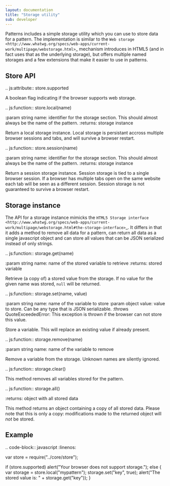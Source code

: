 ```yaml
---
layout: documentation
title: "Storage utility"
sub: developer
---
```


Patterns includes a simple storage utility which you can use to store
data for a pattern. The implementation is similar to the `Web storage
<http://www.whatwg.org/specs/web-apps/current-work/multipage/webstorage.html>`_
mechanism introduces in HTML5 (and in fact uses that as the underlying
storage), but offers multiple named storages and a few extensions that make
it easier to use in patterns.

## Store API

.. js:attribute:: store.supported

   A boolean flag indicating if the browser supports web storage.

.. js:function:: store.local(name)

   :param string name: identifier for the storage section. This should
     almost always be the name of the pattern.
   :returns: storage instance

   Return a local storage instance. Local storage is persistant accross
   multiple browser sessions and tabs, and will survive a browser restart.


.. js:function:: store.session(name)

   :param string name: identifier for the storage section. This should
     almost always be the name of the pattern.
   :returns: storage instance

   Return a session storage instance. Session storage is tied to a single
   browser session. If a browser has multiple tabs open on the same website
   each tab will be seen as a different session. Session storage is not
   guaranteed to survive a browser restart.



## Storage instance

The API for a storage instance mimicks the `HTML5 Storage interface
<http://www.whatwg.org/specs/web-apps/current-work/multipage/webstorage.html#the-storage-interface>`_.
It differs in that it adds a method to remove all data for a pattern, can
return all data as a single javascript object and can store all values that can
be JSON serialized instead of only strings.

.. js:function:: storage.get(name)

   :param string name: name of the stored variable to retrieve
   :returns: stored variable

   Retrieve (a copy of) a stored value from the storage. If no value for the
   given name was stored, `null` will be returned.


.. js:function:: storage.set(name, value)

   :param string name: name of the variable to store
   :param object value: value to store. Can be any type that is JSON serializable.
   :throws QuoteExceededError: This exception is thrown if the browser can
      not store this value.

   Store a variable. This will replace an existing value if already present.


.. js:function:: storage.remove(name)

   :param string name: name of the variable to remove

   Remove a variable from the storage. Unknown names are silently ignored.


.. js:function:: storage.clear()

   This method removes all variables stored for the pattern.


.. js:function:: storage.all()

   :returns: object with all stored data

   This method returns an object containing a copy of all stored data. Please 
   note that this is only a copy: modifications made to the returned object
   will *not* be stored.


## Example

.. code-block:: javascript
   :linenos:


   var store = require("../core/store");

   if (store.supported)
       alert("Your browser does not support storage.");
   else {
       var storage = store.local("mypattern");
       storage.set("key", true);
       alert("The stored value is: " + storage.get("key"));
   }
